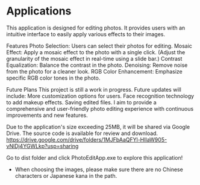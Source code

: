 # Applications
This application is designed for editing photos. It provides users with an intuitive interface to easily apply various effects to their images.

Features
Photo Selection: Users can select their photos for editing.
Mosaic Effect: Apply a mosaic effect to the photo with a single click. (Adjust the granularity of the mosaic effect in real-time using a slide bar.)
Contrast Equalization: Balance the contrast in the photo.
Denoising: Remove noise from the photo for a cleaner look.
RGB Color Enhancement: Emphasize specific RGB color tones in the photo.

Future Plans
This project is still a work in progress. Future updates will include:
More customization options for users.
Face recognition technology to add makeup effects.
Saving edited files.
I aim to provide a comprehensive and user-friendly photo editing experience with continuous improvements and new features.

Due to the application's size exceeding 25MB, it will be shared via Google Drive. The source code is available for review and download.
https://drive.google.com/drive/folders/1MJFbAaQFYl-HIlaW905-vNlDj4YGWLkp?usp=sharing

Go to dist folder and click PhotoEditApp.exe to explore this application!

* When choosing the images, please make sure there are no Chinese characters or Japanese kana in the path.
